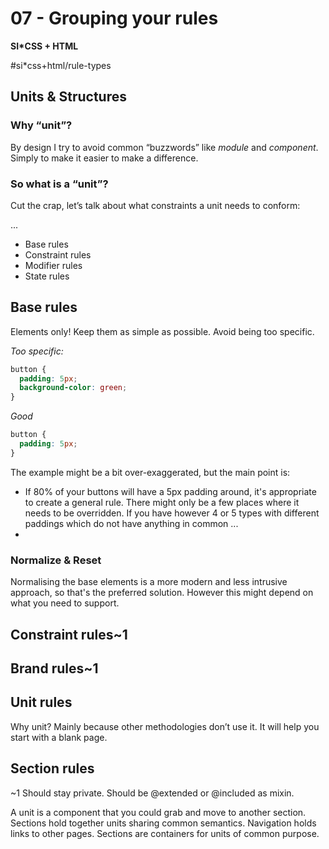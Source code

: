 # 07 - Grouping your rules
**SI*CSS + HTML**

#si*css+html/rule-types

## Units & Structures
### Why “unit”?
By design I try to avoid common “buzzwords” like *module* and *component*. Simply to make it easier to make a difference.

### So what is a “unit”?
Cut the crap, let’s talk about what constraints a unit needs to conform:

...

* Base rules
* Constraint rules
* Modifier rules
* State rules






## Base rules
Elements only! Keep them as simple as possible. Avoid being too specific.

*Too specific:*
```css
button {
  padding: 5px;
  background-color: green;
}
```

*Good*
```css
button {
  padding: 5px;
}
```

The example might be a bit over-exaggerated, but the main point is:
* If 80% of your buttons will have a 5px padding around, it's appropriate to create a general rule. There might only be a few places where it needs to be overridden. If you have however 4 or 5 types with different paddings which do not have anything in common ... 
* 

### Normalize & Reset
Normalising the base elements is a more modern and less intrusive approach, so that's the preferred solution. However this might depend on what you need to support.

## Constraint rules~1
## Brand rules~1
## Unit rules
Why unit? Mainly because other methodologies don’t use it. It will help you start with a blank page.

## Section rules

~1 Should stay private. Should be @extended or @included as mixin.

A unit is a component that you could grab and move to another section.
Sections hold together units sharing common semantics. Navigation holds links to other pages. Sections are containers for units of common purpose.